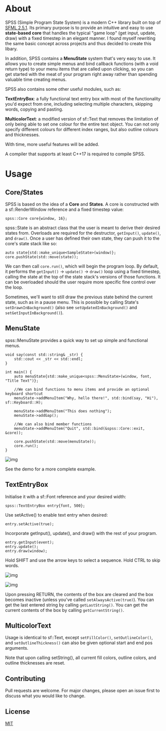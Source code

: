 # About

SPSS (Simple Program State System) is a modern C++ library built on top of [SFML 2.5.1](https://www.sfml-dev.org/). Its primary purpose is to provide an intuitive and easy to use **state-based core** that handles the typical "game loop" (get input, update, draw) with a fixed timestep in an elegant manner. I found myself rewriting the same basic concept across projects and thus decided to create this libary.

In addition, SPSS contains a **MenuState** system that's very easy to use. It allows you to create simple menus and bind callback functions (with a void return type) to your menu items that are called upon clicking, so you can get started with the meat of your program right away rather than spending valuable time creating menus. 

SPSS also contains some other useful modules, such as:

**TextEntryBox**: a fully functional text entry box with most of the functionality you'd expect from one, including selecting multiple characters, skipping words, copying and pasting.

**MulticolorText**: a modified version of sf::Text that removes the limitation of only being able to set one colour for the entire text object. You can not only specify different colours for different index ranges, but also outline colours and thicknesses.

With time, more useful features will be added.

A compiler that supports at least C++17 is required to compile SPSS.

# Usage

## Core/States

SPSS is based on the idea of a **Core** and **States**. A core is constructed with a sf::RenderWindow reference and a fixed timestep value:

`spss::Core core{window, 16};`

spss::State is an abstract class that the user is meant to derive their desired states from. Overloads are required for the destructor, `getInput()`, `update()`, and `draw()`. Once a user has defined their own state, they can push it to the core's state stack like so:

```
auto state{std::make_unique<SampleState>(window)};
core.pushState(std::move(state));
```

We can then call `core.run()`, which will begin the program loop. By default, it performs the `getInput()` -> `update()` -> `draw()` loop using a fixed timestep, calling the state at the top of the state stack's versions of those functions. It can be overloaded should the user require more specific fine control over the loop.

Sometimes, we'll want to still draw the previous state behind the current state, such as in a pause menu. This is possible by calling State's `setDrawnInBackground()` (also see `setUpdatedInBackground()` and `setGetInputInBackground()`).

## MenuState

spss::MenuState provides a quick way to set up simple and functional menus. 

```
void say(const std::string& _str) {
	std::cout << _str << std::endl;
}

int main() {
	auto menuState{std::make_unique<spss::MenuState>(window, font, "Title Text")};

	//We can bind functions to menu items and provide an optional keyboard shortcut
	menuState->addMenuItem("Why, hello there!", std::bind(say, "Hi"), sf::Keyboard::H);

	menuState->addMenuItem("This does nothing");
	menuState->addGap();

	//We can also bind member functions
	menuState->addMenuItem("Quit", std::bind(&spss::Core::exit, &core));

	core.pushState(std::move(menuState));
	core.run();
}
```

![img](https://i.imgur.com/TmUWMYA.png)

See the demo for a more complete example.

## TextEntryBox

Initialise it with a sf::Font reference and your desired width:

`spss::TextEntryBox entry{font, 500};`

Use setActive() to enable text entry when desired:

`entry.setActive(true);`

Incorporate getInput(), update(), and draw() with the rest of your program.

```
entry.getInput(event);
entry.update();
entry.draw(window);
```

Hold SHIFT and use the arrow keys to select a sequence. Hold CTRL to skip words.

![img](https://i.imgur.com/nS5mpXy.png)

![img](https://i.imgur.com/bHvac0k.png)

Upon pressing RETURN, the contents of the box are cleared and the box becomes inactive (unless you've called `setAlwaysActive(true)`). You can get the last entered string by calling `getLastString()`. You can get the current contents of the box by calling `getCurrentString()`.

## MulticolorText

Usage is identical to sf::Text, except `setFillColor()`, `setOutlineColor()`, and `setOutlineThickness()` can also be given optional start and end pos arguments.

Note that upon calling setString(), all current fill colors, outline colors, and outline thicknesses are reset.

## Contributing

Pull requests are welcome. For major changes, please open an issue first to discuss what you would like to change.

## License
[MIT](https://choosealicense.com/licenses/mit/)
